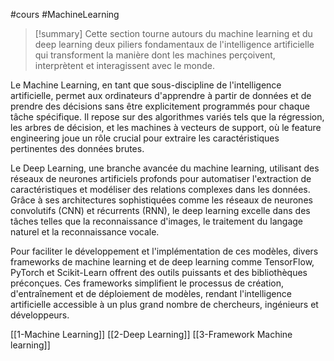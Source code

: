 #cours #MachineLearning 

> [!summary] 
> Cette section tourne autours du machine learning et du deep learning deux piliers fondamentaux de l'intelligence artificielle qui transforment la manière dont les machines perçoivent, interprètent et interagissent avec le monde. 

Le Machine Learning, en tant que sous-discipline de l'intelligence artificielle, permet aux ordinateurs d'apprendre à partir de données et de prendre des décisions sans être explicitement programmés pour chaque tâche spécifique. Il repose sur des algorithmes variés tels que la régression, les arbres de décision, et les machines à vecteurs de support, où le feature engineering joue un rôle crucial pour extraire les caractéristiques pertinentes des données brutes. 

Le Deep Learning, une branche avancée du machine learning, utilisant des réseaux de neurones artificiels profonds pour automatiser l'extraction de caractéristiques et modéliser des relations complexes dans les données. Grâce à ses architectures sophistiquées comme les réseaux de neurones convolutifs (CNN) et récurrents (RNN), le deep learning excelle dans des tâches telles que la reconnaissance d'images, le traitement du langage naturel et la reconnaissance vocale. 

Pour faciliter le développement et l'implémentation de ces modèles, divers frameworks de machine learning et de deep learning comme TensorFlow, PyTorch et Scikit-Learn offrent des outils puissants et des bibliothèques préconçues. Ces frameworks simplifient le processus de création, d'entraînement et de déploiement de modèles, rendant l'intelligence artificielle accessible à un plus grand nombre de chercheurs, ingénieurs et développeurs.

[[1-Machine Learning]]
[[2-Deep Learning]]
[[3-Framework Machine learning]]